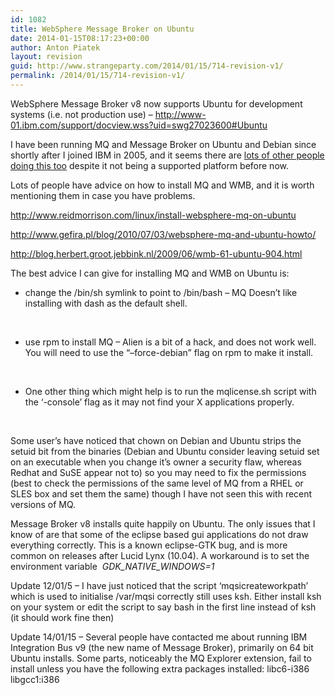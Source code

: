 ```yaml
---
id: 1082
title: WebSphere Message Broker on Ubuntu
date: 2014-01-15T08:17:23+00:00
author: Anton Piatek
layout: revision
guid: http://www.strangeparty.com/2014/01/15/714-revision-v1/
permalink: /2014/01/15/714-revision-v1/
---
```

WebSphere Message Broker v8 now supports Ubuntu for development systems (i.e. not production use) &#8211; <http://www-01.ibm.com/support/docview.wss?uid=swg27023600#Ubuntu>

I have been running MQ and Message Broker on Ubuntu and Debian since shortly after I joined IBM in 2005, and it seems there are [lots of other people doing this too](http://www.google.co.uk/search?q=mq+on+ubuntu) despite it not being a supported platform before now.

Lots of people have advice on how to install MQ and WMB, and it is worth mentioning them in case you have problems.

<http://www.reidmorrison.com/linux/install-websphere-mq-on-ubuntu>

<http://www.gefira.pl/blog/2010/07/03/websphere-mq-and-ubuntu-howto/>

<http://blog.herbert.groot.jebbink.nl/2009/06/wmb-61-ubuntu-904.html>

The best advice I can give for installing MQ and WMB on Ubuntu is:



  * change the /bin/sh symlink to point to /bin/bash &#8211; MQ Doesn&#8217;t like installing with dash as the default shell.

&nbsp;



  * use rpm to install MQ &#8211; Alien is a bit of a hack, and does not work well. You will need to use the &#8220;&#8211;force-debian&#8221; flag on rpm to make it install.

&nbsp;



  * One other thing which might help is to run the mqlicense.sh script with the &#8216;-console&#8217; flag as it may not find your X applications properly.

&nbsp;

Some user&#8217;s have noticed that chown on Debian and Ubuntu strips the setuid bit from the binaries (Debian and Ubuntu consider leaving setuid set on an executable when you change it&#8217;s owner a security flaw, whereas Redhat and SuSE appear not to) so you may need to fix the permissions (best to check the permissions of the same level of MQ from a RHEL or SLES box and set them the same) though I have not seen this with recent versions of MQ.

Message Broker v8 installs quite happily on Ubuntu. The only issues that I know of are that some of the eclipse based gui applications do not draw everything correctly. This is a known eclipse-GTK bug, and is more common on releases after Lucid Lynx (10.04). A workaround is to set the environment variable  _GDK\_NATIVE\_WINDOWS=1_

Update 12/01/5 &#8211; I have just noticed that the script &#8216;mqsicreateworkpath&#8217; which is used to initialise /var/mqsi correctly still uses ksh. Either install ksh on your system or edit the script to say bash in the first line instead of ksh (it should work fine then)

Update 14/01/15 &#8211; Several people have contacted me about running IBM Integration Bus v9 (the new name of Message Broker), primarily on 64 bit Ubuntu installs. Some parts, noticeably the MQ Explorer extension, fail to install unless you have the following extra packages installed: libc6-i386 libgcc1:i386